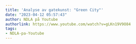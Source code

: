 ```yaml
---
title: 'Analyse av gatekunst: "Green City"'
date: "2023-04-12 05:57:43"
author: NDLA på Youtube
authorlink: https://www.youtube.com/watch?v=gLKn19V9O84
tags:
- NDLA-pa-Youtube
---
```


